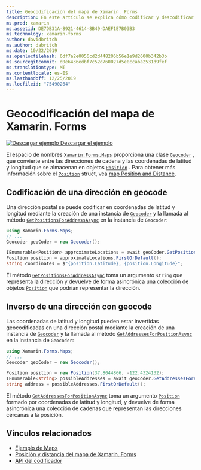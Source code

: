 ```yaml
---
title: Geocodificación del mapa de Xamarin. Forms
description: En este artículo se explica cómo codificar y descodificar datos de mapas geocode mediante la clase de Geocoder de Xamarin. Forms. Maps.
ms.prod: xamarin
ms.assetid: DE7DB31A-8921-4614-8B49-DAEF1E7B03B3
ms.technology: xamarin-forms
author: davidbritch
ms.author: dabritch
ms.date: 10/22/2019
ms.openlocfilehash: 6df7a2e0056cd2d448206b56e1e9d2600b342b3b
ms.sourcegitcommit: d0e6436edbf7c52d760027d5e0ccaba2531d9fef
ms.translationtype: MT
ms.contentlocale: es-ES
ms.lasthandoff: 12/25/2019
ms.locfileid: "75490264"
---
```

# <a name="xamarinforms-map-geocoding"></a>Geocodificación del mapa de Xamarin. Forms

[![Descargar ejemplo](~/media/shared/download.png) Descargar el ejemplo](https://docs.microsoft.com/samples/xamarin/xamarin-forms-samples/workingwithmaps)

El espacio de nombres [`Xamarin.Forms.Maps`](xref:Xamarin.Forms.Maps) proporciona una clase [`Geocoder`](xref:Xamarin.Forms.Maps.Geocoder) , que convierte entre las direcciones de cadena y las coordenadas de latitud y longitud que se almacenan en objetos [`Position`](xref:Xamarin.Forms.Maps.Position) . Para obtener más información sobre el [`Position`](xref:Xamarin.Forms.Maps.Position) struct, vea [map Position and Distance](position-distance.md).

## <a name="geocode-an-address"></a>Codificación de una dirección en geocode

Una dirección postal se puede codificar en coordenadas de latitud y longitud mediante la creación de una instancia de [`Geocoder`](xref:Xamarin.Forms.Maps.Geocoder) y la llamada al método [`GetPositionsForAddressAsync`](xref:Xamarin.Forms.Maps.Geocoder.GetPositionsForAddressAsync*) en la instancia de `Geocoder`:

```csharp
using Xamarin.Forms.Maps;
// ...
Geocoder geoCoder = new Geocoder();

IEnumerable<Position> approximateLocations = await geoCoder.GetPositionsForAddressAsync("Pacific Ave, San Francisco, California");
Position position = approximateLocations.FirstOrDefault();
string coordinates = $"{position.Latitude}, {position.Longitude}";
```

El método [`GetPositionsForAddressAsync`](xref:Xamarin.Forms.Maps.Geocoder.GetPositionsForAddressAsync*) toma un argumento `string` que representa la dirección y devuelve de forma asincrónica una colección de objetos [`Position`](xref:Xamarin.Forms.Maps.Position) que podrían representar la dirección.

## <a name="reverse-geocode-an-address"></a>Inverso de una dirección con geocode

Las coordenadas de latitud y longitud pueden estar invertidas geocodificadas en una dirección postal mediante la creación de una instancia de [`Geocoder`](xref:Xamarin.Forms.Maps.Geocoder) y la llamada al método [`GetAddressesForPositionAsync`](xref:Xamarin.Forms.Maps.Geocoder.GetAddressesForPositionAsync*) en la instancia de `Geocoder`:

```csharp
using Xamarin.Forms.Maps;
// ...
Geocoder geoCoder = new Geocoder();

Position position = new Position(37.8044866, -122.4324132);
IEnumerable<string> possibleAddresses = await geoCoder.GetAddressesForPositionAsync(position);
string address = possibleAddresses.FirstOrDefault();
```

El método [`GetAddressesForPositionAsync`](xref:Xamarin.Forms.Maps.Geocoder.GetAddressesForPositionAsync*) toma un argumento [`Position`](xref:Xamarin.Forms.Maps.Position) formado por coordenadas de latitud y longitud, y devuelve de forma asincrónica una colección de cadenas que representan las direcciones cercanas a la posición.

## <a name="related-links"></a>Vínculos relacionados

- [Ejemplo de Maps](https://docs.microsoft.com/samples/xamarin/xamarin-forms-samples/workingwithmaps)
- [Posición y distancia del mapa de Xamarin. Forms](position-distance.md)
- [API del codificador](xref:Xamarin.Forms.Maps.Geocoder)
